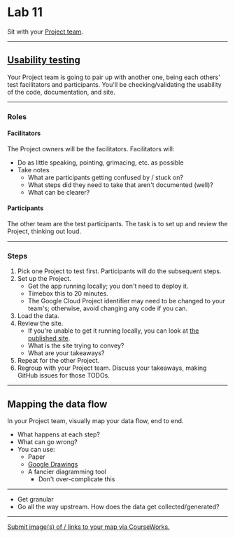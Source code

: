 # Lab 11

Sit with your [Project team](../docs/project_teams.csv).

---

## [Usability testing](https://www.nngroup.com/articles/usability-testing-101/)

Your Project team is going to pair up with another one, being each others' test facilitators and participants. You'll be checking/validating the usability of the code, documentation, and site.

---

### Roles

#### Facilitators

The Project owners will be the facilitators. Facilitators will:

- Do as little speaking, pointing, grimacing, etc. as possible
- Take notes
  - What are participants getting confused by / stuck on?
  - What steps did they need to take that aren't documented (well)?
  - What can be clearer?

#### Participants

The other team are the test participants. The task is to set up and review the Project, thinking out loud.

---

### Steps

1. Pick one Project to test first. Participants will do the subsequent steps.
1. Set up the Project.
   - Get the app running locally; you don't need to deploy it.
   - Timebox this to 20 minutes.
   - The Google Cloud Project identifier may need to be changed to your team's; otherwise, avoid changing any code if you can.
1. Load the data.
1. Review the site.
   - If you're unable to get it running locally, you can look at [the published site](../docs/project_teams.csv).
   - What is the site trying to convey?
   - What are your takeaways?
1. Repeat for the other Project.
1. Regroup with your Project team. Discuss your takeaways, making GitHub issues for those TODOs.

---

## Mapping the data flow

In your Project team, visually map your data flow, end to end.

- What happens at each step?
- What can go wrong?
- You can use:
  - Paper
  - [Google Drawings](https://docs.google.com/drawings)
  - A fancier diagramming tool
    - Don't over-complicate this

---

- Get granular
- Go all the way upstream. How does the data get collected/generated?

---

[Submit image(s) of / links to your map via CourseWorks.](https://courseworks2.columbia.edu/courses/210480/assignments)
